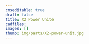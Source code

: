 ```yaml
---
cmseditable: true
draft: false
title: X2 Power Unite
cadfiles:
images: []
thumb: img/parts/X2-power-unit.jpg
---
```

